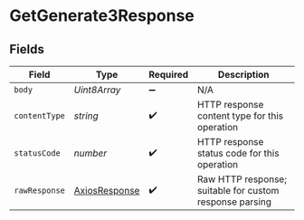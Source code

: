 # GetGenerate3Response


## Fields

| Field                                                   | Type                                                    | Required                                                | Description                                             |
| ------------------------------------------------------- | ------------------------------------------------------- | ------------------------------------------------------- | ------------------------------------------------------- |
| `body`                                                  | *Uint8Array*                                            | :heavy_minus_sign:                                      | N/A                                                     |
| `contentType`                                           | *string*                                                | :heavy_check_mark:                                      | HTTP response content type for this operation           |
| `statusCode`                                            | *number*                                                | :heavy_check_mark:                                      | HTTP response status code for this operation            |
| `rawResponse`                                           | [AxiosResponse](https://axios-http.com/docs/res_schema) | :heavy_check_mark:                                      | Raw HTTP response; suitable for custom response parsing |
